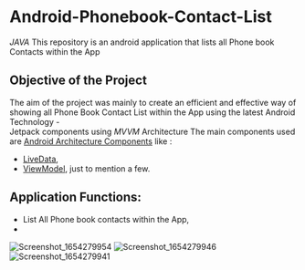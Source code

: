 # Android-Phonebook-Contact-List 
*JAVA*
This repository is an android application that lists all Phone book Contacts within the App 

Objective of the Project 
---------------
The aim of the project was mainly to create an efficient and effective way of showing all Phone Book Contact List within the App using the latest Android Technology -  
Jetpack components using *MVVM*  Architecture 
The main components used are  [Android Architecture Components](https://developer.android.com/topic/libraries/architecture/) like :
- [LiveData](https://developer.android.com/topic/libraries/architecture/livedata), 
- [ViewModel](https://developer.android.com/topic/libraries/architecture/viewmodel), just to mention a few. 

Application Functions:
--------------
-  List All Phone book contacts within the App,   
-
![Screenshot_1654279954](https://user-images.githubusercontent.com/31682219/171924186-715ecfb9-3268-4b33-ad82-bc2157e56aad.png)
![Screenshot_1654279946](https://user-images.githubusercontent.com/31682219/171924190-67ded9f2-3fad-42e9-a8bd-c6d13ad6d955.png)
![Screenshot_1654279941](https://user-images.githubusercontent.com/31682219/171924191-3b2f0b7f-74cf-4491-b155-a28264ce47ac.png)
